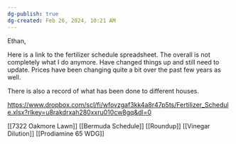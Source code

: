 ```yaml
---
dg-publish: true
dg-created: Feb 26, 2024, 10:21 AM
---
```


Ethan,

Here is a link to the fertilizer schedule spreadsheet. The overall is not completely what I do anymore. Have changed things up and still need to update. Prices have been changing quite a bit over the past few years as well.

There is also a record of what has been done to different houses.

https://www.dropbox.com/scl/fi/wfovzgaf3kk4a8r47p5ts/Fertilizer_Schedule.xlsx?rlkey=u8rakdrxah280xxru010cw8gq&dl=0

[[7322 Oakmore Lawn]]
[[Bermuda Schedule]]
[[Roundup]]
[[Vinegar Dilution]]
[[Prodiamine 65 WDG]]